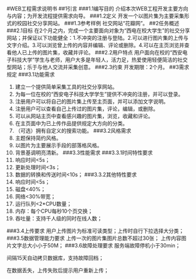 #WEB工程需求说明书
##1引言
###1.1编写目的
   介绍本次WEB工程开发主要方向与内容；为开发流程提供需求向导。
###1.2定义
   开发一个以图片集为主要采集形式的校园社交分享网站。
###1.3参考样例
社交网站“花瓣网”。
##2任务概述
###2.1目标
在2个月之内，完成一个主要面向对象为“西电在校大学生”的社交分享网站；并保证以下功能健全：1.不冲突的注册与登陆。2.可以进行图片集的上传与文字介绍。3.可以浏览曾上传的内容并编辑、评论或删除。4.可以在主页浏览并查看他人已上传的图片集，收藏并评论。
###2.2用户特点
用户面向在校的“西安电子科技大学”学生与老师，用户大多是年轻人，活力足，热爱使用轻便简洁的社交型网站；乐于与他人交流并采集创意。
###2.3约束
开发期限：2个月。
##3需求规定 
###3.1功能需求
1. 建立一个提供简单采集工具的社交分享网站。
2. 为每一位在校的“西安电子科技大学学生”提供不冲突的注册，并可以登录。
3. 注册用户可以将自己的图片集上传至主页面，并可以添加文字说明。
4. 注册用户可以查看自己上传过的图片集，评论，编辑，或删除。
5. 可以从网站主页中查看感兴趣的图片集，浏览，收藏和评论。
6. 在主页面中为已上传作品提供规定大方向的分类。
7. （可选）拥有自定义的搜索功能。
###3.2风格需求
1. 主题保持简约风格。
2. 以图片为主要展示手段的部落格风格。
3. 背景基调明亮清新。
###3.3性能需求
###3.3.1时间特性要求
1.  响应时间<5s；
2. 更新处理时间<3s；
3. 数据的转换和传送时间<10s；
###3.3.2其他特性要求
1. 响应时间<5s；                        
2. 磁盘<40%；
3. 网络<30%带宽；
4. 运行队列<2*CPU数量；
5. 内存：每个CPU每秒10个页交换；
6. 吞吐量：支持千人级的同时在线人数；

###3.4上传要求
用户上传图片为标准可读类型；上传时自行下拉选择大分类；
###3.5数据管理能力要求
上传一次的图片集图片总数不超过30张；
上传内容图片文字总大小小于50M；
###3.6故障处理要求
 服务端故障停机小于30min；
 
 间隔15天自动拷贝数据库，支持故障回档；
 
 在数据丢失，上传失败后提示用户重新上传；
